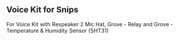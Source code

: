 ## Voice Kit for Snips

For Voice Kit with Respeaker 2 Mic Hat, Grove - Relay and Grove - Temperature & Humidity Sensor (SHT31)